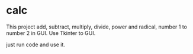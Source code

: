 # calc
This project add, subtract, multiply, divide, power and radical, number 1 to number 2 in GUI. Use Tkinter to GUI.

just run code and use it. 

